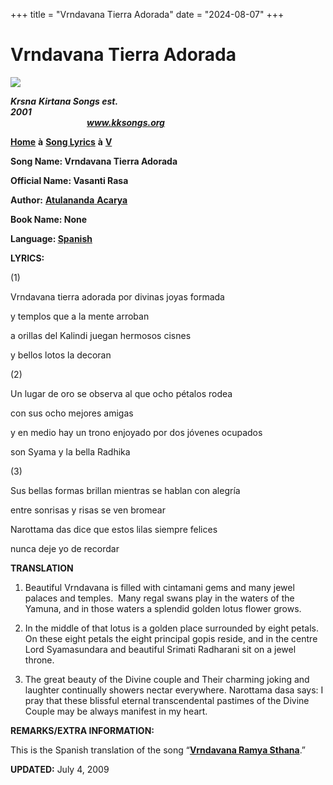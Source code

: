 +++
title = "Vrndavana Tierra Adorada"
date = "2024-08-07"
+++

# Vrndavana Tierra Adorada
**[![](http://kksongs.org/image_files/image002.jpg)](http://kksongs.org/)**

**_Krsna_** **_Kirtana Songs est. 2001_**                                                                                                                                                      **_www.kksongs.org_**

**[Home](http://kksongs.org/)** **à** **[Song Lyrics](http://kksongs.org/lyrics.html)** **à** **[V](http://kksongs.org/songs/song_v.html)**

**Song Name: Vrndavana Tierra Adorada**

**Official Name: Vasanti Rasa**

**Author:** [**Atulananda** **Acarya**](http://kksongs.org/authors/list/atulananda.html)

**Book Name: None**

**Language: [Spanish](http://kksongs.org/language/list/spanish.html)**

**LYRICS:**

(1)

Vrndavana tierra adorada por divinas joyas formada

y templos que a la mente arroban

a orillas del Kalindi juegan hermosos cisnes

y bellos lotos la decoran

(2)

Un lugar de oro se observa al que ocho pétalos rodea

con sus ocho mejores amigas

y en medio hay un trono enjoyado por dos jóvenes ocupados

son Syama y la bella Radhika

(3)

Sus bellas formas brillan mientras se hablan con alegría

entre sonrisas y risas se ven bromear

Narottama das dice que estos lilas siempre felices

nunca deje yo de recordar

**TRANSLATION**

1) Beautiful Vrndavana is filled with cintamani gems and many jewel palaces and temples.  Many regal swans play in the waters of the Yamuna, and in those waters a splendid golden lotus flower grows.

2) In the middle of that lotus is a golden place surrounded by eight petals.  On these eight petals the eight principal gopis reside, and in the centre Lord Syamasundara and beautiful Srimati Radharani sit on a jewel throne.

3) The great beauty of the Divine couple and Their charming joking and laughter continually showers nectar everywhere. Narottama dasa says: I pray that these blissful eternal transcendental pastimes of the Divine Couple may be always manifest in my heart.

**REMARKS/EXTRA INFORMATION:**

This is the Spanish translation of the song “**[Vrndavana Ramya Sthana](http://kksongs.org/songs/v/vrndavanaramya.html)**.”

**UPDATED:** July 4, 2009